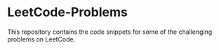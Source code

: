 # LeetCode-Problems
This repository contains the code snippets for some of the challenging problems on LeetCode. 

